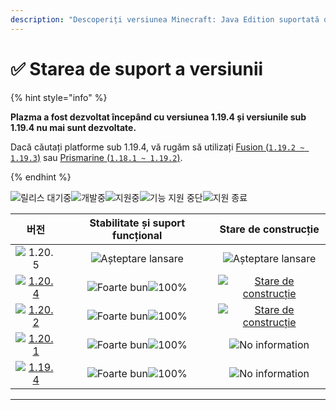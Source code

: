 ```yaml
---
description: "Descoperiți versiunea Minecraft: Java Edition suportată de Plazma."
---
```


# ✅ Starea de suport a versiunii

{% hint style="info" %}

**Plazma a fost dezvoltat începând cu versiunea 1.19.4 și versiunile sub 1.19.4 nu mai sunt dezvoltate.**

Dacă căutați platforme sub 1.19.4, vă rugăm să utilizați [Fusion (`1.19.2 ~ 1.19.3`)](https://github.com/RuinedTechnologyUnify/Fusion) sau [Prismarine (`1.18.1 ~ 1.19.2`)](https://github.com/PrismarineTeam/Prismarine).

{% endhint %}

[wtr]: https://badge.plazmamc.org/0/Așteptare%20pentru%20eliberare
[ukn]: https://badge.plazmamc.org/0/No%20information
[vgd]: https://badge.plazmamc.org/1/Foarte%20bun
[100]: https://badge.plazmamc.org/percent/100

![릴리스 대기중][wtr]![개발중](https://badge.plazmamc.org/1/개발중)![지원중](https://badge.plazmamc.org/2/지원중)![기능 지원 중단](https://badge.plazmamc.org/6/기능%20지원%20중단)![지원 종료](https://badge.plazmamc.org/4/지원%20종료)

|                                         버전                                        | Stabilitate    și    suport funcțional |                                              Stare de construcție                                             |
| :-------------------------------------------------------------------------------: | :------------------------------------: | :-----------------------------------------------------------------------------------------------------------: |
|                   ![1.20.5](https://badge.plazmamc.org/0/1.20.5)                  |        ![Așteptare lansare][wtr]       |                                           ![Așteptare lansare][wtr]                                           |
| [![1.20.4](https://badge.plazmamc.org/2/1.20.4)](https://git.plazmamc.org/1.20.4) |     ![Foarte bun][vgd]![100%][100]     | [![Stare de construcție](https://build.plazmamc.org/1.20.4)](https://build.plazmamc.org/1.20.4?redirect=true) |
| [![1.20.2](https://badge.plazmamc.org/6/1.20.2)](https://git.plazmamc.org/1.20.2) |     ![Foarte bun][vgd]![100%][100]     | [![Stare de construcție](https://build.plazmamc.org/1.20.2)](https://build.plazmamc.org/1.20.2?redirect=true) |
| [![1.20.1](https://badge.plazmamc.org/4/1.20.1)](https://git.plazmamc.org/1.20.1) |     ![Foarte bun][vgd]![100%][100]     |                                             ![No information][ukn]                                            |
| [![1.19.4](https://badge.plazmamc.org/4/1.19.4)](https://git.plazmamc.org/1.19.4) |     ![Foarte bun][vgd]![100%][100]     |                                             ![No information][ukn]                                            |

***
